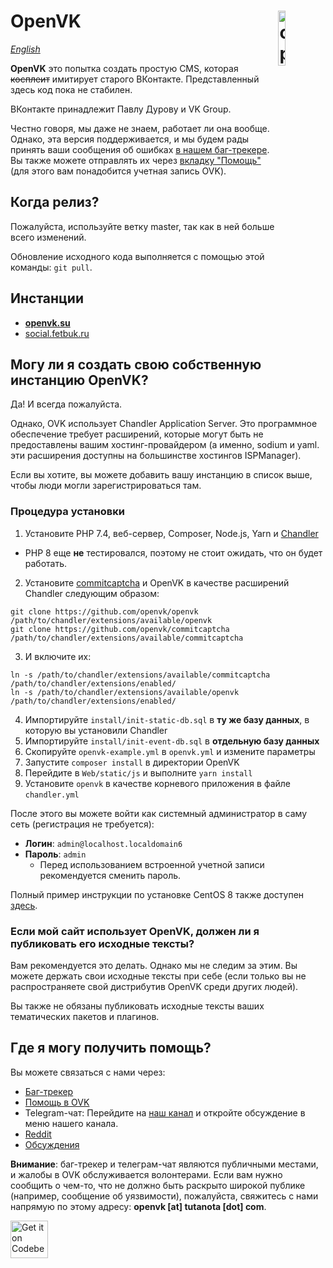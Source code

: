 # <img align="right" src="https://github.com/openvk/openvk/raw/master/Web/static/img/logo_shadow.png" alt="openvk" title="openvk" width="15%">OpenVK

_[English](README.md)_

**OpenVK** это попытка создать простую CMS, которая ~~косплеит~~ имитирует старого ВКонтакте. Представленный здесь код пока не стабилен.

ВКонтакте принадлежит Павлу Дурову и VK Group.

Честно говоря, мы даже не знаем, работает ли она вообще. Однако, эта версия поддерживается, и мы будем рады принять ваши сообщения об ошибках [в нашем баг-трекере](https://github.com/openvk/openvk/projects/1). Вы также можете отправлять их через [вкладку "Помощь"](https://openvk.su/support?act=new) (для этого вам понадобится учетная запись OVK).

## Когда релиз?

Пожалуйста, используйте ветку master, так как в ней больше всего изменений.

Обновление исходного кода выполняется с помощью этой команды: `git pull`.

## Инстанции

* **[openvk.su](https://openvk.su/)**
* [social.fetbuk.ru](http://social.fetbuk.ru/)

## Могу ли я создать свою собственную инстанцию OpenVK?

Да! И всегда пожалуйста.

Однако, OVK использует Chandler Application Server. Это программное обеспечение требует расширений, которые могут быть не предоставлены вашим хостинг-провайдером (а именно, sodium и yaml. эти расширения доступны на большинстве хостингов ISPManager).

Если вы хотите, вы можете добавить вашу инстанцию в список выше, чтобы люди могли зарегистрироваться там.

### Процедура установки

1. Установите PHP 7.4, веб-сервер, Composer, Node.js, Yarn и [Chandler](https://github.com/openvk/chandler)
  * PHP 8 еще **не** тестировался, поэтому не стоит ожидать, что он будет работать.
2. Установите [commitcaptcha](https://github.com/openvk/commitcaptcha) и OpenVK в качестве расширений Chandler следующим образом:
```
git clone https://github.com/openvk/openvk /path/to/chandler/extensions/available/openvk
git clone https://github.com/openvk/commitcaptcha /path/to/chandler/extensions/available/commitcaptcha
```
3. И включите их:
```
ln -s /path/to/chandler/extensions/available/commitcaptcha /path/to/chandler/extensions/enabled/
ln -s /path/to/chandler/extensions/available/openvk /path/to/chandler/extensions/enabled/
```
4. Импортируйте `install/init-static-db.sql` в **ту же базу данных**, в которую вы установили Chandler
5. Импортируйте `install/init-event-db.sql` в **отдельную базу данных**
6. Скопируйте `openvk-example.yml` в `openvk.yml` и измените параметры
7. Запустите `composer install` в директории OpenVK
8. Перейдите в `Web/static/js` и выполните `yarn install`
9. Установите `openvk` в качестве корневого приложения в файле `chandler.yml`

После этого вы можете войти как системный администратор в саму сеть (регистрация не требуется):
* **Логин**: `admin@localhost.localdomain6`
* **Пароль**: `admin`
  *  Перед использованием встроенной учетной записи рекомендуется сменить пароль.

Полный пример инструкции по установке CentOS 8 также доступен [здесь](docs/centos8_install.md).

### Если мой сайт использует OpenVK, должен ли я публиковать его исходные тексты?

Вам рекомендуется это делать. Однако мы не следим за этим. Вы можете держать свои исходные тексты при себе (если только вы не распространяете свой дистрибутив OpenVK среди других людей).

Вы также не обязаны публиковать исходные тексты ваших тематических пакетов и плагинов.

## Где я могу получить помощь?

Вы можете связаться с нами через:
* [Баг-трекер](https://github.com/openvk/openvk/projects/1)
* [Помощь в OVK](https://openvk.su/support?act=new)
* Telegram-чат: Перейдите на [наш канал](https://t.me/openvkch) и откройте обсуждение в меню нашего канала.
* [Reddit](https://www.reddit.com/r/openvk/)
* [Обсуждения](https://github.com/openvk/openvk/discussions)

**Внимание**: баг-трекер и телеграм-чат являются публичными местами, и жалобы в OVK обслуживается волонтерами. Если вам нужно сообщить о чем-то, что не должно быть раскрыто широкой публике (например, сообщение об уязвимости), пожалуйста, свяжитесь с нами напрямую по этому адресу: **openvk [at] tutanota [dot] com**.

<a href="https://codeberg.org/OpenVK/openvk">
    <img alt="Get it on Codeberg" src="https://codeberg.org/Codeberg/GetItOnCodeberg/media/branch/main/get-it-on-blue-on-white.png" height="60">
</a>
